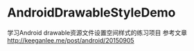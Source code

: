 # AndroidDrawableStyleDemo
学习Android drawable资源文件设置空间样式的练习项目
参考文章 http://keeganlee.me/post/android/20150905
